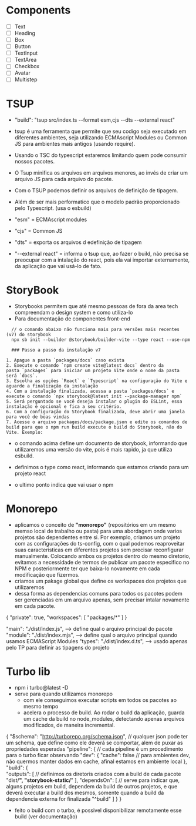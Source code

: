 # Components

- [ ] Text
- [ ] Heading
- [ ] Box
- [ ] Button
- [ ] TextInput
- [ ] TextArea
- [ ] Checkbox
- [ ] Avatar
- [ ] Multistep

# TSUP  

- "build": "tsup src/index.ts --format esm,cjs --dts --external react"

- tsup é uma ferramenta que permite que seu codigo seja executado em diferentes ambientes, seja utilizando ECMAscript Modules ou Common JS para ambientes mais antigos (usando require).
- Usando o TSC do typescript estaremos limitando quem pode consumir nossos pacotes.
- O Tsup minifica os arquivos em arquivos menores, ao invés de criar um arquivo JS para cada arquivo do pacote.
- Com o TSUP podemos definir os arquivos de definição de tipagem.
- Além de ser mais performatico que o modelo padrão proporcionado pelo Typescript. (usa o esbuild)

- "esm" = ECMAscript modules
- "cjs" = Common JS
- "dts" = exporta os arquivos d edefinição de tipagem
- "--external react" = informa o tsup que, ao fazer o build, não precisa se preocupar com a intalação do react, pois ela vai importar externamente, da aplicação que vai usá-lo de fato.

# StoryBook

- Storybooks permitem que até mesmo pessoas de fora da area tech compreendam o design system e como utiliza-lo
- Para documentação de componentes front-end

```
  // o comando abaixo não funciona mais para versões mais recentes (v7) do storybook
  npx sb init --builder @storybook/builder-vite --type react --use-npm

  ### Passo a passo da instalação v7

1. Apague a pasta `packages/docs` caso exista
2. Execute o comando `npm create vite@latest docs` dentro da pasta `packages` para iniciar um projeto Vite onde o nome da pasta será `docs`.
3. Escolha as opções `React` e `Typescript` na configuração do Vite e aguarde a finalização da instalação
4. Com a instalação finalizada, acessa a pasta `packages/docs` e execute o comando `npx storybook@latest init --package-manager npm`
5. Será perguntado se você deseja instalar o plugin do ESLint, essa instalação é opcional e fica a seu critério.
6. Com a configuração do Storybook finalizada, deve abrir uma janela para você de boas vindas
7. Acesse o arquivo packages/docs/package.json e edite os comandos de build para que o npm run build execute o build do Storybook, não do Vite. Exemplo:
```

- o comando acima define um documento de storybook, informando que utilizaremos uma versão do vite, pois é mais rapido, ja que utiliza esbuild.

- definimos o type como react, informando que estamos criando para um projeto react
- o ultimo ponto indica que vai usar o npm

# Monorepo

- aplicamos o conceito de **"monorepo"** (repositórios em um mesmo memso local de trabalho ou pasta) para uma abordagem onde varios projetos são dependentes entre si. Por exemplo, criamos um projeto com as configurações do ts-config, com o qual podemos reaproveitar suas caracteristicas em diferentes projetos sem precisar reconfigurar manualmente. Colocando ambos os projetos dentro do mesmo diretorio, evitamos a necessidade de termos de publicar um pacote especifico no NPM e posteriormente ter que baixa-lo novamente em cada modificação que fizermos.
- criamos um pakage global que define os workspaces dos projetos que utilizaremos
- dessa forma as dependencias comuns para todos os pacotes podem ser gerenciadas em um arquivo apenas, sem precisar intalar novamente em cada pacote.

{
  "private": true,
  "workspaces": [
    "packages/*"
  ]
}

"main": "./dist/index.js", --> define qual o arquivo principal do pacote
"module": "./dist/index.mjs", --> define qual o arquivo principal quando usamos ECMAScript Modules
"types": "./dist/index.d.ts", --> usado apenas pelo TP para definir as tipagens do projeto

# Turbo lib

- npm i turbo@latest -D
- serve para quando utilizamos monorepo
  - com ele conseguimos executar scripts em todos os pacotes ao mesmo tempo
  - acelera o processo de build. Ao rodar o build da aplicação, guarda um cache da build no node_modules, detectando apenas arquivos modificados, de maneira incremental.

{
  "$schema": "<http://turborepo.org/schema.json>", // qualquer json pode ter um schema, que define como ele deverá se comportar, alem de puxar as propriedades esperadas
  "pipeline": {   // cada pipeline é um procedimento para o turbo ficar observando
    "dev": {
      "cache": false   // para ambientes dev, não quermos manter dados em cache, afinal estamos em ambiente local
    },
    "build": {  
      "outputs": [  // definimos os diretoris criados com a build de cada pacote
        "dist/**",
        "storybook-static/**"
      ],
      "dependsOn": [  // serve para indicar que, alguns projetos em build, dependem da build de outros projetos, e que deverá executar a build dos mesmos, somente quando a build da dependencia externa for finalizada
        "^build"
      ]
    }
  }

- feito o build com o turbo, é possivel disponibilizar remotamente esse build (ver documentação)
